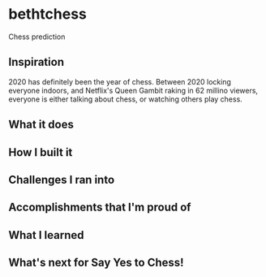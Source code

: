 # bethtchess

Chess prediction

## Inspiration
2020 has definitely been the year of chess. Between 2020 locking everyone indoors, and Netflix's Queen Gambit raking in 62 millino viewers, everyone is either talking about chess, or watching others play chess. 

## What it does

## How I built it

## Challenges I ran into

## Accomplishments that I'm proud of

## What I learned

## What's next for Say Yes to Chess!


